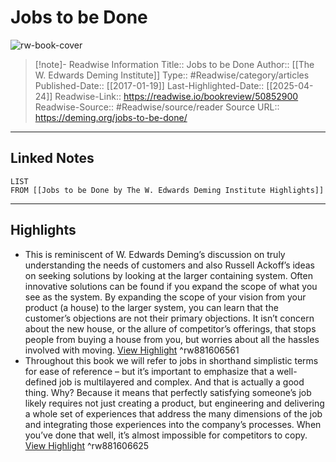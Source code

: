 # Jobs to be Done

![rw-book-cover](https://readwise-assets.s3.amazonaws.com/static/images/article1.be68295a7e40.png)
<br>
>[!note]- Readwise Information
>Title:: Jobs to be Done
>Author:: [[The W. Edwards Deming Institute]]
>Type:: #Readwise/category/articles
>Published-Date:: [[2017-01-19]]
>Last-Highlighted-Date:: [[2025-04-24]]
>Readwise-Link:: https://readwise.io/bookreview/50852900
>Readwise-Source:: #Readwise/source/reader
>Source URL:: https://deming.org/jobs-to-be-done/
--- 

## Linked Notes
```dataview
LIST
FROM [[Jobs to be Done by The W. Edwards Deming Institute Highlights]]
```

---

## Highlights
- This is reminiscent of W. Edwards Deming’s discussion on truly understanding the needs of customers and also Russell Ackoff’s ideas on seeking solutions by looking at the larger containing system. Often innovative solutions can be found if you expand the scope of what you see as the system. By expanding the scope of your vision from your product (a house) to the larger system, you can learn that the customer’s objections are not their primary objections. It isn’t concern about the new house, or the allure of competitor’s offerings, that stops people from buying a house from you, but worries about all the hassles involved with moving. [View Highlight](https://readwise.io/open/881606561) ^rw881606561
- Throughout this book we will refer to jobs in shorthand simplistic terms for ease of reference – but it’s important to emphasize that a well-defined job is multilayered and complex. And that is actually a good thing. Why? Because it means that perfectly satisfying someone’s job likely requires not just creating a product, but engineering and delivering a whole set of experiences that address the many dimensions of the job and integrating those experiences into the company’s processes. When you’ve done that well, it’s almost impossible for competitors to copy. [View Highlight](https://readwise.io/open/881606625) ^rw881606625
